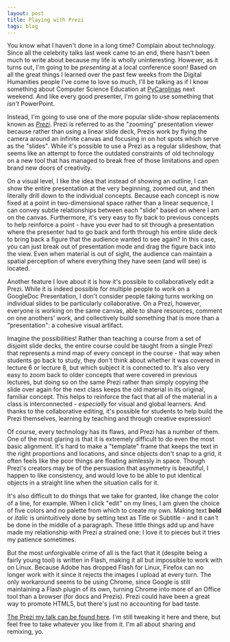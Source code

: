 ```yaml
---
layout: post
title: Playing with Prezi
tags: blog
---
```


You know what I haven't done in a long time? Complain about technology. Since all the celebrity talks last week came to an end, there hasn't been much to write about because my life is wholly uninteresting. However, as it turns out, I'm going to be <em>presenting</em> at a local conference soon! Based on all the great things I learned over the past few weeks from the Digital Humanities people I've come to love so much, I'll be talking as if I know something about Computer Science Education at <a href="http://blog.pycarolinas.org/">PyCarolinas</a> next weekend. And like every good presenter, I'm going to use something that <em>isn't</em> PowerPoint.

Instead, I'm going to use one of the more popular slide-show replacements known as <em><a href="http://prezi.com">Prezi</a></em>. Prezi is referred to as the "zooming" presentation viewer because rather than using a linear slide deck, Prezis work by flying the camera around an infinite canvas and focusing in on hot spots which serve as the "slides". While it's possible to use a Prezi as a regular slideshow, that seems like an attempt to force the outdated constraints of old technology on a new tool that has managed to break free of those limitations and open brand new doors of creativity.

On a visual level, I like the idea that instead of showing an outline, I can show the entire presentation at the very beginning, zoomed out, and then literally drill down to the individual concepts. Because each concept is now fixed at a point in two-dimensional space rather than a linear sequence, I can convey subtle relationships between each "slide" based on where I am on the canvas. Furthermore, it's very easy to fly back to previous concepts to help reinforce a point - have you ever had to sit through a presentation where the presenter had to go back and forth through his entire slide deck to bring back a figure that the audience wanted to see again? In this case, you can just break out of presentation mode and drag the figure back into the view. Even when material is out of sight, the audience can maintain a spatial perception of where everything they have seen (and will see) is located.

Another feature I love about it is how it's possible to collaboratively edit a Prezi. While it is indeed possible for multiple people to work on a GoogleDoc Presentation, I don't consider people taking turns working on individual slides to be particularly collaborative. On a Prezi, however, everyone is working on the same canvas, able to share resources, comment on one anothers' work, and collectively build something that is more than a "presentation": a cohesive visual artifact.

Imagine the possibilities! Rather than teaching a course from a set of disjoint slide decks, the entire course could be taught from a single Prezi that represents a mind map of every concept in the course - that way when students go back to study, they don't think about whether it was covered in lecture 6 or lecture 8, but which subject it is connected to. It's also very easy to zoom back to older concepts that were covered in previous lectures, but doing so on the same Prezi rather than simply copying the slide over again for the next class keeps the old material in its original, familiar concept. This helps to reinforce the fact that all of the material in a class is interconnected - <em>especially</em> for visual and global learners. And thanks to the collaborative editing, it's possible for students to help build the Prezi themselves, learning by teaching and through creative expression!

Of course, every technology has its flaws, and Prezi has a number of them. One of the most glaring is that it is extremely difficult to do even the most basic alignment. It's hard to make a "template" frame that keeps the text in the right proportions and locations, and since objects don't snap to a grid, it often feels like the poor things are floating aimlessly in space. Though Prezi's creators may be of the persuasion that asymmetry is beautiful, I happen to like consistency, and would love to be able to put identical objects in a straight line when the situation calls for it.

It's also difficult to do things that we take for granted, like change the color of a line, for example. When I click "edit" on my lines, I am given the choice of five colors and no palette from which to create my own. Making text <strong>bold</strong> or <em>italic</em> is unintuitively done by setting text as Title or Subtitle - and it can't be done in the middle of a paragraph. These little things add up and have made my relationship with Prezi a strained one: I love it to pieces but it tries my patience sometimes.

But the most unforgivable crime of all is the fact that it (despite being a fairly young tool) is written in Flash, making it all but impossible to work with on Linux. Because Adobe has dropped Flash for Linux, Firefox can no longer work with it since it rejects the images I upload at every turn. The only workaround seems to be using Chrome, since Google is still maintaining a Flash plugin of its own, turning Chrome into more of an Office tool than a browser (for docs and Prezis). Prezi could have been a great way to promote HTML5, but there's just no accounting for bad taste.

<a href="http://prezi.com/5aebr-srihp1/why-python-makes-a-good-first-language/">The Prezi my talk can be found here</a>. I'm still tweaking it here and there, but feel free to take whatever you like from it. I'm all about sharing and remixing, yo.
